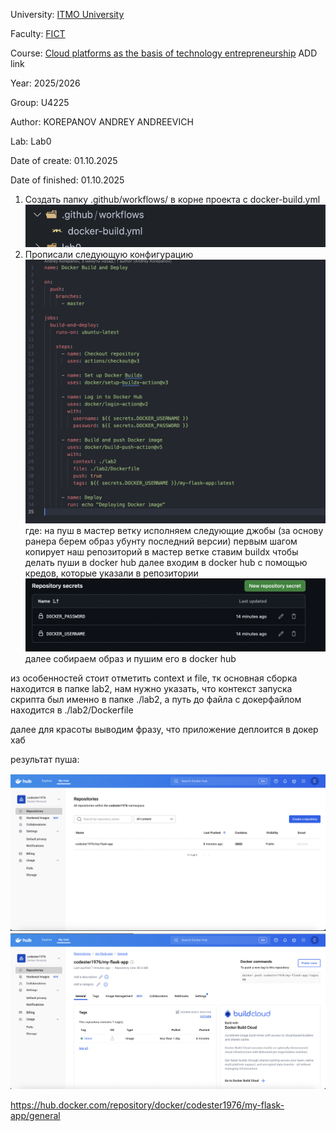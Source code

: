 University: [ITMO University](https://itmo.ru/ru/)

Faculty: [FICT](https://fict.itmo.ru)

Course: [Cloud platforms as the basis of technology entrepreneurship](https://) ADD link

Year: 2025/2026

Group: U4225

Author: KOREPANOV ANDREY ANDREEVICH

Lab: Lab0

Date of create: 01.10.2025

Date of finished: 01.10.2025

1. Создать папку .github/workflows/ в корне проекта c docker-build.yml
![alt text](image.png)
2. Прописали следующую конфигурацию
![alt text](image-1.png)
где:
    на пуш в мастер ветку исполняем следующие джобы (за основу ранера берем образ убунту последний версии)
    первым шагом копирует наш репозиторий в мастер ветке
    ставим buildx чтобы делать пуши в docker hub
    далее входим в docker hub с помощью кредов, которые указали в репозитории
    ![alt text](image-2.png)
    далее собираем образ и пушим его в docker hub

из особенностей стоит отметить context и file, тк основная сборка находится в папке lab2, нам нужно указать, что контекст запуска скрипта был именно в папке ./lab2, а путь до файла с докерфайлом находится в ./lab2/Dockerfile

далее для красоты выводим фразу, что приложение деплоится в докер хаб

результат пуша:

![alt text](image-4.png)
![alt text](image-3.png)

https://hub.docker.com/repository/docker/codester1976/my-flask-app/general







